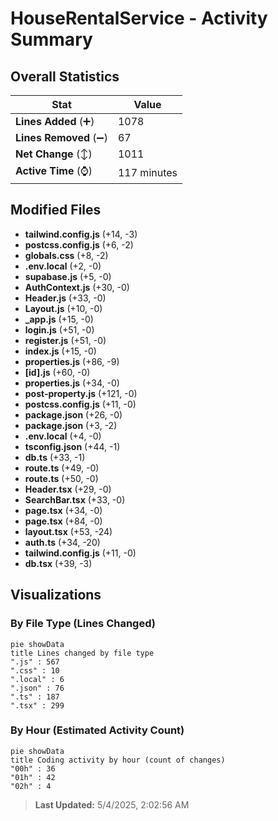 # HouseRentalService - Activity Summary 

## Overall Statistics

| Stat                   | Value                                                             |
| ---------------------- | ----------------------------------------------------------------- |
| **Lines Added** (➕)   | 1078                                          |
| **Lines Removed** (➖) | 67                                        |
| **Net Change** (↕)    | 1011                |
| **Active Time** (⌚)   | 117 minutes |


## Modified Files
- **tailwind.config.js** (+14, -3)
- **postcss.config.js** (+6, -2)
- **globals.css** (+8, -2)
- **.env.local** (+2, -0)
- **supabase.js** (+5, -0)
- **AuthContext.js** (+30, -0)
- **Header.js** (+33, -0)
- **Layout.js** (+10, -0)
- **_app.js** (+15, -0)
- **login.js** (+51, -0)
- **register.js** (+51, -0)
- **index.js** (+15, -0)
- **properties.js** (+86, -9)
- **[id].js** (+60, -0)
- **properties.js** (+34, -0)
- **post-property.js** (+121, -0)
- **postcss.config.js** (+11, -0)
- **package.json** (+26, -0)
- **package.json** (+3, -2)
- **.env.local** (+4, -0)
- **tsconfig.json** (+44, -1)
- **db.ts** (+33, -1)
- **route.ts** (+49, -0)
- **route.ts** (+50, -0)
- **Header.tsx** (+29, -0)
- **SearchBar.tsx** (+33, -0)
- **page.tsx** (+34, -0)
- **page.tsx** (+84, -0)
- **layout.tsx** (+53, -24)
- **auth.ts** (+34, -20)
- **tailwind.config.js** (+11, -0)
- **db.tsx** (+39, -3)

## Visualizations

### By File Type (Lines Changed)

```mermaid
pie showData
title Lines changed by file type
".js" : 567
".css" : 10
".local" : 6
".json" : 76
".ts" : 187
".tsx" : 299
```

### By Hour (Estimated Activity Count)

```mermaid
pie showData
title Coding activity by hour (count of changes)
"00h" : 36
"01h" : 42
"02h" : 4
```


> **Last Updated:** 5/4/2025, 2:02:56 AM